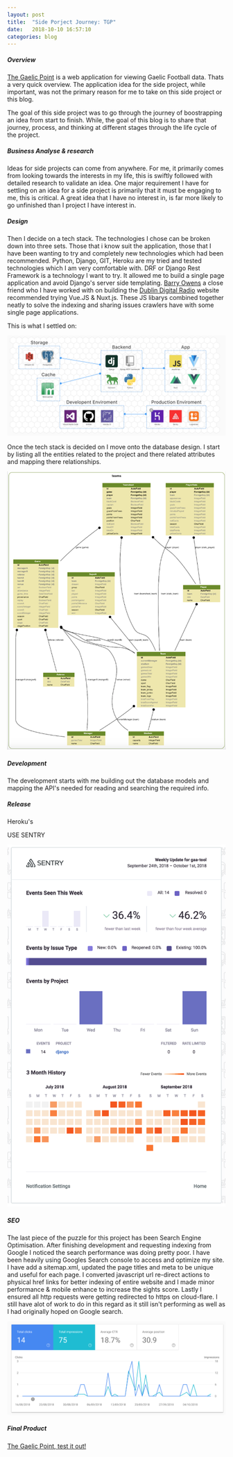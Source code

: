 ```yaml
---
layout: post
title:  "Side Porject Journey: TGP"
date:   2018-10-10 16:57:10
categories: blog
---
```


##### Overview

 [The Gaelic Point](https://www.thegaelicpoint.ie) is a web application for viewing Gaelic Football data. Thats a very quick overview.  The application idea for the side project, while important, was not the primary reason for me to take on this side project or this blog. 

The goal of this side project was to go through the journey of boostrapping an idea from start to finish. While, the goal of this blog is to share that journey, process, and thinking at different stages through the life cycle of the project.
 
##### Business Analyse & research 

Ideas for side projects can come from anywhere. For me, it primarily comes from looking towards the interests in my life, this is swiftly followed with detailed research to validate an idea. One major requirement I have for settling on an idea for a side project is primarily that it must be engaging to me, this is critical. A great idea that I have no interest in, is far more likely to go unfinished than I project I have interest in. 

##### Design

Then I decide on a tech stack.  The technologies I chose can be broken down into three sets. Those that i know suit the application, those that I have been wanting to try and completely new technologies which had been recommended. Python, Django, GIT, Heroku are my tried and tested technologies which I am very comfortable with. DRF or Django Rest Framework is a technology I want to try. It allowed me to build a single page application and avoid Django's server side templating. [Barry Owens](http://www.barryowens.net/) a close friend who I have worked with on building the [Dublin Digital Radio](https://listen.dublindigitalradio.com/)  website recommended trying Vue.JS & Nuxt.js. These JS libarys combined together neatly to solve the indexing and sharing issues crawlers have with some single page applications.

This is what I settled on:

<div class="honeycombpic-short">
<img src="https://github.com/bawn92/bawn92.github.io/blob/master/assets/img/system-arch.png?raw=true"/>
</div>




Once the tech stack is decided on I move onto the database design. I start by listing all the entities related to the project and there related attributes and mapping there relationships.


<div class="honeycombpic-long">
<img src="https://github.com/bawn92/bawn92.github.io/blob/master/assets/img/database-design.png?raw=true"/>
</div>

##### Development

The development starts with me building out the database models and mapping the API's needed for reading and searching the required info.




##### Release

Heroku's 



USE SENTRY



<div class="honeycombpic-long">
<img src="https://github.com/bawn92/bawn92.github.io/blob/master/assets/img/sentry.png?raw=true"/>
</div>

##### SEO

The last piece of the puzzle for this project has been Search Engine Optimisation. After finishing development and requesting indexing from Google I noticed the search performance was doing pretty poor. I have been heavily using Googles Search console to access and optimize my site. I have add a sitemap.xml, updated the page titles and meta to be unique and useful for each page. I converted javascript url re-direct actions to physical href links for better indexing of entire website and I made minor performance & mobile enhance to increase the sights score. Lastly I ensured all http requests were getting redirected to https on cloud-flare. I still have alot of work to do in this regard as it still isn't performing  as well as I had originally hoped on Google search.


<div class="honeycombpic">
<img src="https://github.com/bawn92/bawn92.github.io/blob/master/assets/img/google-console.png?raw=true"/>
</div>


##### Final Product


 [The Gaelic Point, test it out! ](https://www.thegaelicpoint.ie)




